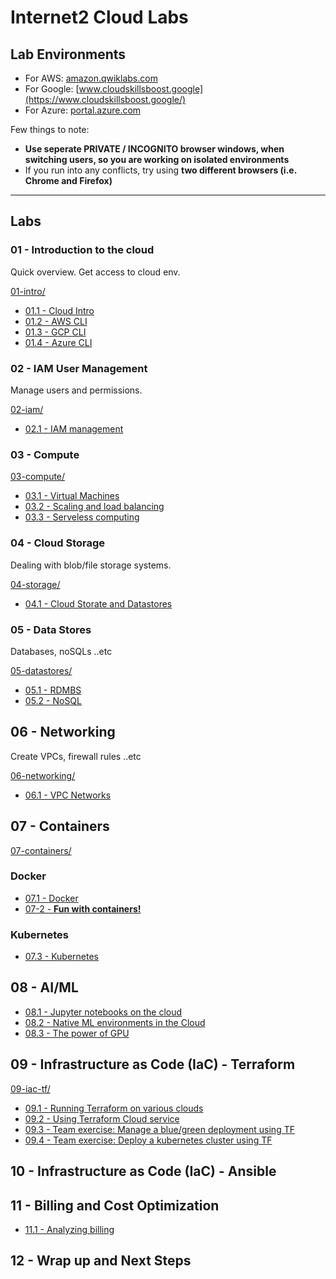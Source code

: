 # Internet2 Cloud Labs

## Lab Environments

* For AWS: [amazon.qwiklabs.com](https://amazon.qwiklabs.com/)
* For Google: [www.cloudskillsboost.google](https://www.cloudskillsboost.google/)
* For Azure: [portal.azure.com](https://portal.azure.com/)

Few things to note:

* **Use seperate PRIVATE / INCOGNITO browser windows, when switching users, so you are working on isolated environments**
* If you run into any conflicts, try using **two different browsers (i.e. Chrome and Firefox)**

---

## Labs

### 01 - Introduction to the cloud

Quick overview.  Get access to cloud env.

[01-intro/](01-intro/)

* [01.1 - Cloud Intro](01-intro/README.md)
* [01.2 - AWS CLI](01-intro/aws.md)
* [01.3 - GCP CLI](01-intro/gcp.md)
* [01.4 - Azure CLI](01-intro/azure.md)

### 02 - IAM User Management

Manage users and permissions.

[02-iam/](02-iam/)

* [02.1 - IAM management](02-iam/README.md)

### 03 - Compute

[03-compute/](03-compute/)

* [03.1 - Virtual Machines](03-compute/vms.md)
* [03.2 - Scaling and load balancing](03-compute/scaling.md)
* [03.3 - Serveless computing](03-compute/serverless.md)

### 04 - Cloud Storage

Dealing with blob/file storage systems.

[04-storage/](04-storage/)

* [04.1 - Cloud Storate and Datastores](04-storage/README.md)

### 05 - Data Stores

Databases, noSQLs ..etc

[05-datastores/](05-datastores/)

* [05.1 - RDMBS](05-datastores/RDBMS.md)
* [05.2 - NoSQL](05-datastores/NoSQL.md)

## 06 - Networking

Create VPCs, firewall rules ..etc

[06-networking/](06-networking/)

* [06.1 - VPC Networks](06-networking/README.md)

## 07 - Containers

[07-containers/](07-containers/)

### Docker

* [07.1 - Docker](07-containers/docker.md)
* [07-2 - **Fun with containers!**](07-containers/container-fun.md)

### Kubernetes

* [07.3 - Kubernetes](07-containers/kubernetes.md)

## 08 - AI/ML

* [08.1 - Jupyter notebooks on the cloud](08-ml/ml-1-jupyter-envs.md)
* [08.2 - Native ML environments in the Cloud](08-ml/ml-2-native-ML-envs.md)
* [08.3 - The power of GPU](08-ml/ml-3-gpu.md)

## 09 - Infrastructure as Code (IaC) - Terraform

[09-iac-tf/](09-iac-tf/)

* [09.1 - Running Terraform on various clouds](09-iac-tf/terraform-1.md)
* [09.2 - Using Terraform Cloud service](09-iac-tf/terraform-cloud.md)
* [09.3 - Team exercise: Manage a blue/green deployment using TF](09-iac-tf/terraform-3-blue-green-deployment.md)
* [09.4 - Team exercise: Deploy a kubernetes cluster using TF](09-iac-tf/terraform-4-kubernetes.md)

## 10 - Infrastructure as Code (IaC) - Ansible

## 11 - Billing and Cost Optimization

* [11.1 - Analyzing billing](11-cost/billing.md)

## 12 - Wrap up and Next Steps